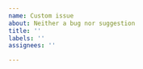 ```yaml
---
name: Custom issue
about: Neither a bug nor suggestion
title: ''
labels: ''
assignees: ''

---
```



